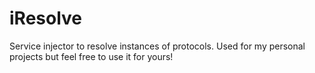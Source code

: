 # iResolve
Service injector to resolve instances of protocols. Used for my personal projects but feel free to use it for yours!
